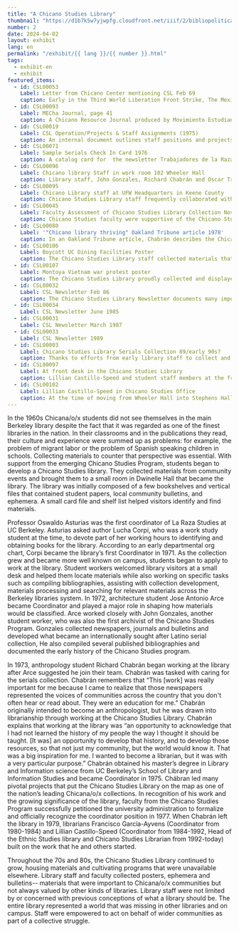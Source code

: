 ```yaml
---
title: "A Chicano Studies Library"
thumbnail: "https://d1b7k5w7yjwpfg.cloudfront.net/iiif/2/bibliopolitica_CSL00080_CSL00080_001/full/800,/0/default.jpg"
number: 2
date: 2024-04-02
layout: exhibit
lang: en
permalink: "/exhibit/{{ lang }}/{{ number }}.html"
tags: 
  - exhibit-en
  - exhibit
featured_items:
  - id: CSL00053
    Label: Letter from Chicano Center mentioning CSL Feb 69
    caption: Early in the Third World Liberation Front Strike, The Mexican-American Student Confederation made plans for a Chicano library and began to solicit donations of newspapers such as Compass, a Mexican-American Newspaper from Houston, Texas to begin collecting materials.
  - id: CSL00093
    Label: MECha Journal, page 41
    caption: A Chicano Resource Journal produced by Movimiento Estudiantil Chicano de Aztlán (MEChA), U.C. Berkeley in 1972 documents the early history and goals of the Chicano Studies Library
  - id: CSL00019
    Label: CSL Operation/Projects & Staff Assignments (1975)
    caption: An internal document outlines staff positions and projects at the Chicano Studies Library, showing the names of work study students who built and maintained the library.
  - id: CSL00071
    Label: Sample Serials Check In Card 1976
    caption: A catalog card for  the newsletter Trabajadores de la Raza documents how the Chicano Studies library tracked periodicals, some of which had irregular publication cycles
  - id: CSL00096
    Label: Chicano library Staff in work room 102 Wheeler Hall
    caption: Library staff, John Gonzales, Richard Chabrán and Oscar Treviño take a break in the library work room in Wheeler Hall
  - id: CSL00095
    Label: Chicano Library staff at UFW Headquarters in Keene County
    caption: Chicano Studies Library staff frequently collaborated with community groups. In this photo, Professor Juan Rodriguez,Chicano Studies Library staff and Librarian Rafaela Castro visited the United Farm Workers (UFW) library to advise on the UFW archive.
  - id: CSL00045
    Label: Faculty Assessment of Chicano Studies Library Collection Nov. 1976
    caption: Chicano Studies faculty were supportive of the Chicano Studies Library and lent their subject expertise to help library staff assess the collection 
  - id: CSL00080
    Label: '"Chicano library thriving" Oakland Tribune article 1978'
    caption: In an Oakland Tribune article, Chabrán describes the Chicano Studies Library and mentions plans for the Chicano Periodical Index
  - id: CSL00106
    Label: Boycott UC Dining Facilities Poster
    caption: The Chicano Studies Library staff collected materials that might not be collected by more traditional libraries, including poster art by local activists and artists like this one protesting the dining facilities serving grapes while the United Farm Workers were boycotting them.
  - id: CSL00107
    Label: Montoya Vietnam war protest poster
    caption: The Chicano Studies Library proudly collected and displayed artwork by local and emerging Chicanx artists, including work from Malaquías Montoya who taught non-traditional art classes at the Chicano Art Center, located off campus.
  - id: CSL00032
    Label: CSL Newsletter Feb 86
    caption: The Chicano Studies Library Newsletter documents many important activities and moments in the library’s history. Lillian Castillo-Speed collaborated with publications editor Carolyn Soto to publish the newsletters once a month from 1985 to 1992. The newsletters shared library news, collections updates and outlined ongoing library projects including the Chicano Periodical Index and Chicano Database. 
  - id: CSL00034
    Label: CSL Newsletter June 1985
  - id: CSL00031
    Label: CSL Newsletter March 1987
  - id: CSL00033
    Label: CSL Newsletter 1989
  - id: CSL00003
    Label: Chicano Studies Library Serials Collection 89/early 90s?
    caption: Thanks to efforts from early library staff to collect and microfilm Chicano newspapers, the Chicano Studies Library Serials collection remains one of the key Chicano serials collections in the world.
  - id: CSL00097
    Label: At front desk in the Chicano Studies Library
    caption: Lillian Castillo-Speed and student staff members at the front desk of the Chicano Studies Library in 1993. Artwork decorates the walls.
  - id: CSL00102
    Label: Lillian Castillo-Speed in Chicano Studies Office
    caption: At the time of moving from Wheeler Hall into Stephens Hall, Castillo-Speed stands in an office of the Chicano Studies Library. This room was where the Chicano Database was updated and maintained. Staff used the blackboard to map out plans for the database.
---
```


In the 1960s Chicana/o/x  students did not see themselves in the main Berkeley library despite the fact that it was regarded as one of the finest libraries in the nation. In their classrooms and in the publications they read, their culture and experience were summed up as problems: for example, the problem of migrant labor or the problem of Spanish speaking children in schools.  Collecting materials to counter that perspective was essential. With support from the emerging Chicano Studies Program, students began to develop a Chicano Studies library. They collected materials from community events and brought them to a small room in Dwinelle Hall that became the library. The library was initially composed of a few bookshelves and vertical files that contained student papers, local community bulletins, and ephemera. A small card file and shelf list helped visitors identify and find materials.

Professor Oswaldo Asturias was the first coordinator of La Raza Studies at UC Berkeley.  Asturias asked author Lucha Corpi, who was a work study student at the time, to devote part of her working hours to identifying and obtaining books for the library. According to an early departmental org chart, Corpi became the library’s first Coordinator in 1971. As the collection grew and became more well known on campus, students began to apply to work at the library.  Student workers welcomed library visitors at a small desk and helped them locate materials while also working on specific tasks such as compiling bibliographies, assisting with collection development, materials processing and searching for relevant materials across the Berkeley libraries system. In 1972, architecture student Jose Antonio Arce became Coordinator and played a major role in shaping how materials would be classified. Arce worked closely with John Gonzales, another student worker, who was also the first archivist of the Chicano Studies Program.  Gonzales collected newspapers, journals and bulletins and developed what became an internationally sought after Latino serial collection, He also compiled several published bibliographies and documented the early history of the Chicano Studies program. 

In 1973, anthropology student Richard Chabrán began working at the library after Arce suggested he join their team. Chabrán was tasked with caring for the serials collection. Chabrán remembers that “This [work] was really important for me because I came to realize that those newspapers represented the voices of communities across the country that you don't often hear or read about. They were an education for me.” Chabrán originally intended to become an anthropologist, but he was drawn into librarianship through working at the Chicano Studies Library. Chabrán explains that working at the library was “an opportunity to acknowledge that I had not learned the history of my people the way I thought it should be taught. [It was] an opportunity to develop that history, and to develop those resources, so that not just my community, but the world would know it. That was a big inspiration for me. I wanted to become a librarian, but it was with a very particular purpose.” Chabrán obtained his master’s degree in Library and Information science from UC Berkeley’s School of Library and Information Studies and became Coordinator in 1975. Chábran led many pivotal projects that put the Chicano Studies Library on the map as one of the nation’s leading Chicana/o/x  collections. In recognition of his work and the growing significance of the library, faculty from the Chicano Studies Program successfully petitioned the university administration to formalize and officially recognize the coordinator position in 1977. When Chabrán left the library in 1979, librarians Francisco García-Ayvens (Coordinator from 1980-1984) and Lillian Castillo-Speed (Coordinator from 1984-1992, Head of the Ethnic Studies library and Chicano Studies Librarian from 1992-today) built on the work that he and others started.  

Throughout the 70s and 80s, the Chicano Studies Library continued to grow, housing materials and cultivating programs that were unavailable elsewhere. Library staff and faculty collected posters, ephemera and bulletins-- materials that were important to Chicana/o/x  communities but not always valued by other kinds of libraries. Library staff were not limited by or concerned with previous conceptions of what a library should be. The entire library represented a world that was missing in other libraries and on campus. Staff were empowered to act on behalf of wider communities as part of a collective struggle. 

